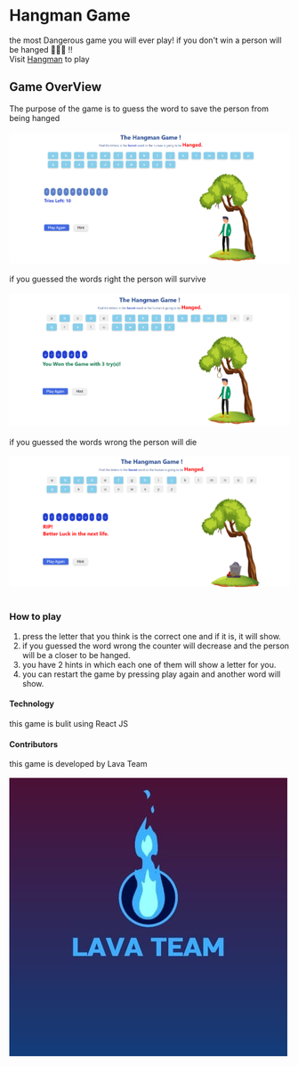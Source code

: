 # Hangman Game

the most Dangerous game you will ever play! if you don't win a person will be hanged 👨‍🦱🔪 !! <br>
Visit <a href="https://601d75deb9896f193a4c41d6--nifty-booth-cc2308.netlify.app/">Hangman</a> to play

## Game OverView

The purpose of the game is to guess the word to save the person from being hanged <br><br>
![game photo](images/Hangman.png)<br><br>
if you guessed the words right the person will survive <br><br>
![win](images/hangman-win.png)<br><br>
if you guessed the words wrong the person will die <br><br>
![lost](images/hangman-lose.png)<br><br>

### How to play

1.  press the letter that you think is the correct one and if it is, it will show.
2.  if you guessed the word wrong the counter will decrease and the person will be a closer to be hanged.
3.  you have 2 hints in which each one of them will show a letter for you.
4.  you can restart the game by pressing play again and another word will show.

#### Technology

this game is bulit using React JS

#### Contributors

this game is developed by Lava Team <br><br>
![team](images/lava-team.jpg)<br>
